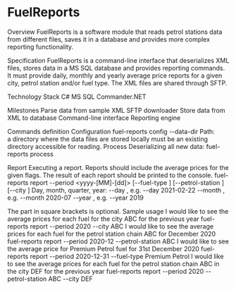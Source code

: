 # FuelReports

Overview
FuelReports is a software module that reads petrol stations data from different files, saves it in a database and provides more complex reporting functionality.

Specification
FuelReports is a command-line interface that deserializes XML files, stores data in a MS SQL database and provides reporting commands. It must provide daily, monthly and yearly  average price reports for a given city, petrol station and/or fuel type. The XML files are shared through SFTP.

Technology Stack
C#
MS SQL
Commander.NET

Milestones
Parse data from sample XML
SFTP downloader
Store data from XML to database
Command-line interface
Reporting engine

Commands definition
Configuration
fuel-reports config --data-dir <path-to-data-dir>
	Path:		
a directory where the data files are stored locally
must be an existing directory accessible for reading.
Process
Deserializing all new data:
fuel-reports process

Report
Executing a report. Reports should include the average prices for the given flags. The result of each report should be printed to the console.
fuel-reports report --period <yyyy-[MM]-[dd]> [--fuel-type <fuel-type>] [--petrol-station <petrol-station>] [--city <city-name> ]
Day, month, quarter, year:
--day <yyyy-MM-dd>, e.g. --day 2021-02-22
--month <yyyy-MM>, e.g. --month 2020-07
--year <yyyy>, e.g. --year 2019

The part in square brackets is optional. 
Sample usage
I would like to see the average prices for each fuel for the city ABC for the previous year
fuel-reports report --period 2020 --city ABC 
I would like to see the average prices for each fuel for the petrol station chain ABC for December 2020
fuel-reports report --period 2020-12 --petrol-station ABC
I would like to see the average price for Premium Petrol fuel for 31st December 2020
fuel-reports report --period 2020-12-31 --fuel-type Premium Petrol
I would like to see the average prices for each fuel for the petrol station chain ABC in the city DEF for the previous year
fuel-reports report --period 2020 --petrol-station ABC --city DEF
